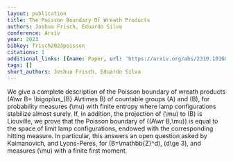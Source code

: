 ```yaml
---
layout: publication
title: The Poisson Boundary Of Wreath Products
authors: Joshua Frisch, Eduardo Silva
conference: Arxiv
year: 2023
bibkey: frisch2023poisson
citations: 1
additional_links: [{name: Paper, url: 'https://arxiv.org/abs/2310.10160'}]
tags: []
short_authors: Joshua Frisch, Eduardo Silva
---
```

We give a complete description of the Poisson boundary of wreath products
\(A\wr B= \bigoplus_\{B\} A\rtimes B\) of countable groups \(A\) and \(B\), for
probability measures \(\mu\) with finite entropy where lamp configurations
stabilize almost surely. If, in addition, the projection of \(\mu\) to \(B\) is
Liouville, we prove that the Poisson boundary of \((A\wr B,\mu)\) is equal to the
space of limit lamp configurations, endowed with the corresponding hitting
measure. In particular, this answers an open question asked by Kaimanovich, and
Lyons-Peres, for \(B=\mathbb\{Z\}^d\), \(d\ge 3\), and measures \(\mu\) with a finite
first moment.